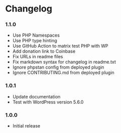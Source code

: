# Changelog

### 1.1.0
* Use PHP Namespaces
* Use PHP type hinting
* Use GitHub Action to matrix test PHP with WP
* Add donation link to Coinbase
* Fix URLs in readme files
* Fix markdown syntax for changelog in readme.txt
* Ignore phpstan config from deployed plugin
* Ignore CONTRIBUTING.md from deployed plugin

### 1.0.1
* Update documentation
* Test with WordPress version 5.6.0

### 1.0.0
* Initial release